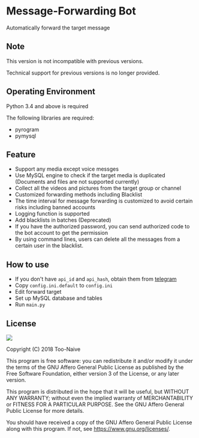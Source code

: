 # Message-Forwarding Bot

Automatically forward the target message

## Note

This version is not incompatible with previous versions.

Technical support for previous versions is no longer provided.

## Operating Environment

Python 3.4 and above is required

The following libraries are required:

- pyrogram
- pymysql

## Feature

* Support any media except voice messges
* Use MySQL engine to check if the target media is duplicated (Documents and files are not supported currently)
* Collect all the videos and pictures from the target group or channel
* Customized forwarding methods including Blacklist
* The time interval for message forwarding is customized to avoid certain risks including banned accounts
* Logging function is supported
* Add blacklists in batches (Deprecated)
* If you have the authorized password, you can send authorized code to the bot account to get the permission
* By using command lines, users can delete all the messages from a certain user in the blacklist.

## How to use

* If you don't have `api_id` and `api_hash`, obtain them from [telegram](https://my.telegram.org/apps)
* Copy `config.ini.default` to `config.ini`
* Edit forward target
* Set up MySQL database and tables
* Run `main.py`

## License

[![](https://www.gnu.org/graphics/agplv3-155x51.png)](https://www.gnu.org/licenses/agpl-3.0.txt)

Copyright (C) 2018 Too-Naive

This program is free software: you can redistribute it and/or modify it under the terms of the GNU Affero General Public License as published by the Free Software Foundation, either version 3 of the License, or any later version.

This program is distributed in the hope that it will be useful, but WITHOUT ANY WARRANTY; without even the implied warranty of MERCHANTABILITY or FITNESS FOR A PARTICULAR PURPOSE. See the GNU Affero General Public License for more details.

You should have received a copy of the GNU Affero General Public License along with this program. If not, see <https://www.gnu.org/licenses/>.
